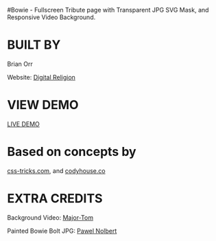 #Bowie - Fullscreen Tribute page with Transparent JPG SVG Mask, and Responsive Video Background.

BUILT BY
=============
Brian Orr 

Website: [Digital Religion](https://www.digitalreligion.net)


VIEW DEMO
===========
[LIVE DEMO](http://digitalreligion.net/bowie/)

Based on concepts by
=====================
[css-tricks.com](https://css-tricks.com/transparent-jpg-svg/), and [codyhouse.co](https://codyhouse.co/gem/animated-intro-section/)


EXTRA CREDITS
==============

Background Video: [Major-Tom](http://coverr.co/)

Painted Bowie Bolt JPG: [Pawel Nolbert](https://dribbble.com/shots/2445776-David-Bowie-Ziggy-Stardust)
